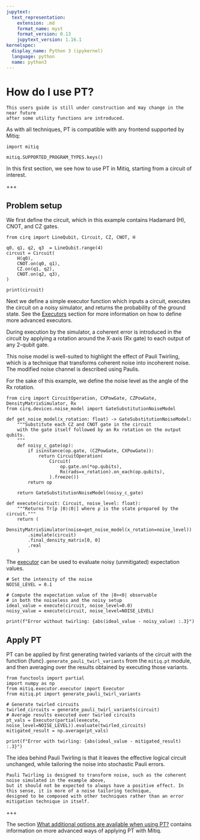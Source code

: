 ```yaml
---
jupytext:
  text_representation:
    extension: .md
    format_name: myst
    format_version: 0.13
    jupytext_version: 1.16.1
kernelspec:
  display_name: Python 3 (ipykernel)
  language: python
  name: python3
---
```


# How do I use PT?

```{admonition} Warning:
This users guide is still under construction and may change in the near future
after some utility functions are introduced. 
```

As with all techniques, PT is compatible with any frontend supported by Mitiq:

```{code-cell} ipython3
import mitiq

mitiq.SUPPORTED_PROGRAM_TYPES.keys()
```

In this first section, we see how to use PT in Mitiq, starting from a circuit of interest.

+++

## Problem setup
We first define the circuit, which in this example contains Hadamard (H), CNOT, and CZ gates.

```{code-cell} ipython3
from cirq import LineQubit, Circuit, CZ, CNOT, H

q0, q1, q2, q3  = LineQubit.range(4)
circuit = Circuit(
    H(q0),
    CNOT.on(q0, q1),
    CZ.on(q1, q2),
    CNOT.on(q2, q3),
)

print(circuit)
```

Next we define a simple executor function which inputs a circuit, executes
the circuit on a noisy simulator, and returns the probability of the ground
state. See the [Executors](executors.md) section for more information on
how to define more advanced executors.

During execution by the simulator, a coherent error is introduced in the circuit
by applying a rotation around the X-axis (Rx gate) to each output of any 2-qubit gate.

This noise model is well-suited to highlight the effect of Pauli Twirling,
which is a technique that transforms coherent noise into incoherent noise. The modified noise channel is described using Paulis.

For the sake of this example, we define the noise level as the angle of the Rx rotation.

```{code-cell} ipython3
from cirq import CircuitOperation, CXPowGate, CZPowGate, DensityMatrixSimulator, Rx
from cirq.devices.noise_model import GateSubstitutionNoiseModel

def get_noise_model(x_rotation: float) -> GateSubstitutionNoiseModel:
    """Substitute each CZ and CNOT gate in the circuit
    with the gate itself followed by an Rx rotation on the output qubits.
    """
    def noisy_c_gate(op):
        if isinstance(op.gate, (CZPowGate, CXPowGate)):
            return CircuitOperation(
                Circuit(
                    op.gate.on(*op.qubits), 
                    Rx(rads=x_rotation).on_each(op.qubits),
                ).freeze())
        return op

    return GateSubstitutionNoiseModel(noisy_c_gate)

def execute(circuit: Circuit, noise_level: float):
    """Returns Tr[ρ |0⟩⟨0|] where ρ is the state prepared by the circuit."""
    return (
        DensityMatrixSimulator(noise=get_noise_model(x_rotation=noise_level))
        .simulate(circuit)
        .final_density_matrix[0, 0]
        .real
    )
```

The [executor](executors.md) can be used to evaluate noisy (unmitigated)
expectation values.

```{code-cell} ipython3
# Set the intensity of the noise
NOISE_LEVEL = 0.1

# Compute the expectation value of the |0><0| observable
# in both the noiseless and the noisy setup
ideal_value = execute(circuit, noise_level=0.0)
noisy_value = execute(circuit, noise_level=NOISE_LEVEL)

print(f"Error without twirling: {abs(ideal_value - noisy_value) :.3}")
```

## Apply PT
PT can be applied by first generating twirled variants of the circuit with the function
{func}`.generate_pauli_twirl_variants` from the `mitiq.pt` module, 
and then averaging over the results obtained by executing those variants.

```{code-cell} ipython3
from functools import partial
import numpy as np
from mitiq.executor.executor import Executor
from mitiq.pt import generate_pauli_twirl_variants

# Generate twirled circuits
twirled_circuits = generate_pauli_twirl_variants(circuit)
# Average results executed over twirled circuits
pt_vals = Executor(partial(execute, noise_level=NOISE_LEVEL)).evaluate(twirled_circuits)
mitigated_result = np.average(pt_vals)

print(f"Error with twirling: {abs(ideal_value - mitigated_result) :.3}")
```

The idea behind Pauli Twirling is that it leaves the effective logical circuit unchanged, while tailoring the noise into stochastic Pauli errors.

```{admonition} Note:
Pauli Twirling is designed to transform noise, such as the coherent noise simulated in the example above,
but it should not be expected to always have a positive effect. In this sense, it is more of a noise tailoring technique, 
designed to be composed with other techniques rather than an error mitigation technique in itself.
```

+++

The section
[What additional options are available when using PT?](pt-3-options.md)
contains information on more advanced ways of applying PT with Mitiq.
